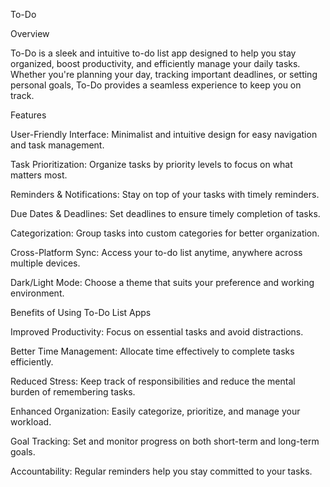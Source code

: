 To-Do

Overview

To-Do is a sleek and intuitive to-do list app designed to help you stay organized, boost productivity, and efficiently manage your daily tasks. Whether you're planning your day, tracking important deadlines, or setting personal goals, To-Do provides a seamless experience to keep you on track.

Features

User-Friendly Interface: Minimalist and intuitive design for easy navigation and task management.

Task Prioritization: Organize tasks by priority levels to focus on what matters most.

Reminders & Notifications: Stay on top of your tasks with timely reminders.

Due Dates & Deadlines: Set deadlines to ensure timely completion of tasks.

Categorization: Group tasks into custom categories for better organization.

Cross-Platform Sync: Access your to-do list anytime, anywhere across multiple devices.

Dark/Light Mode: Choose a theme that suits your preference and working environment.

Benefits of Using To-Do List Apps

Improved Productivity: Focus on essential tasks and avoid distractions.

Better Time Management: Allocate time effectively to complete tasks efficiently.

Reduced Stress: Keep track of responsibilities and reduce the mental burden of remembering tasks.

Enhanced Organization: Easily categorize, prioritize, and manage your workload.

Goal Tracking: Set and monitor progress on both short-term and long-term goals.

Accountability: Regular reminders help you stay committed to your tasks.

